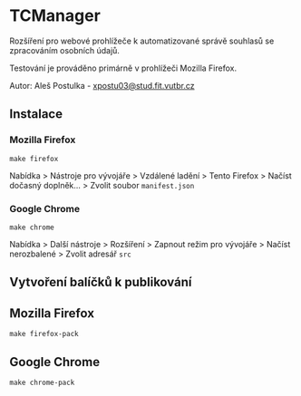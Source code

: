 # TCManager

Rozšíření pro webové prohlížeče k automatizované správě souhlasů se zpracováním osobních údajů.

Testování je prováděno primárně v prohlížeči Mozilla Firefox.

Autor: Aleš Postulka - xpostu03@stud.fit.vutbr.cz

## Instalace
### Mozilla Firefox
```shell
make firefox
```

Nabídka > Nástroje pro vývojáře > Vzdálené ladění > Tento Firefox > Načíst dočasný doplněk... > Zvolit
soubor `manifest.json`

### Google Chrome
```shell
make chrome
```
Nabídka > Další nástroje > Rozšíření > Zapnout režim pro vývojáře > Načíst nerozbalené > Zvolit adresář `src`

## Vytvoření balíčků k publikování

## Mozilla Firefox
```shell
make firefox-pack
```

## Google Chrome
```shell
make chrome-pack
```